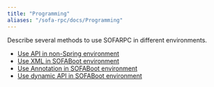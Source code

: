 ```yaml
---
title: "Programming"
aliases: "/sofa-rpc/docs/Programming"
---
```


Describe several methods to use SOFARPC in different environments.

* [Use API in non-Spring environment](../programing-rpc)
* [Use XML in SOFABoot environment](../programing-sofa-boot-xml)
* [Use Annotation in SOFABoot environment](../programing-sofa-boot-annotation)
* [Use dynamic API in SOFABoot environment](../programing-sofa-boot-api)

